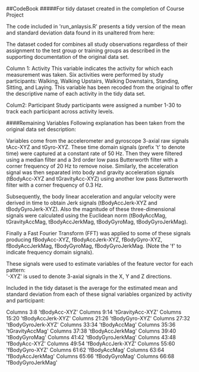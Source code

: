 ##CodeBook
#####For tidy dataset created in the completion of Course Project

The code included in 'run_anlaysis.R' presents a tidy version of the mean and standard deviation data found in its unaltered from here:

The dataset coded for combines all study observations regardless of their assignment to the test group or training groups as described in the supporting documentation of the original data set. 

Column 1: Activity
This variable indicates the activity for which each measurement was taken.  Six activities were performed by study participants: Walking, Walking Upstairs, Walking Downstairs, Standing, Sitting, and Laying.  This variable has been recoded from the original to offer the descriptive name of each activity in the tidy data set.

Colum2:  Participant
Study participants were assigned a number 1-30 to track each participant across activity levels.  

####Remaining Variables
Following explanation has been taken from the original data set description:

Variables come from the accelerometer and gyroscope 3-axial raw signals tAcc-XYZ and tGyro-XYZ. These time domain signals (prefix 't' to denote time) were captured at a constant rate of 50 Hz. Then they were filtered using a median filter and a 3rd order low pass Butterworth filter with a corner frequency of 20 Hz to remove noise. Similarly, the acceleration signal was then separated into body and gravity acceleration signals (tBodyAcc-XYZ and tGravityAcc-XYZ) using another low pass Butterworth filter with a corner frequency of 0.3 Hz.

Subsequently, the body linear acceleration and angular velocity were derived in time to obtain Jerk signals (tBodyAccJerk-XYZ and tBodyGyroJerk-XYZ). Also the magnitude of these three-dimensional signals were calculated using the Euclidean norm (tBodyAccMag, tGravityAccMag, tBodyAccJerkMag, tBodyGyroMag, tBodyGyroJerkMag).

Finally a Fast Fourier Transform (FFT) was applied to some of these signals producing fBodyAcc-XYZ, fBodyAccJerk-XYZ, fBodyGyro-XYZ, fBodyAccJerkMag, fBodyGyroMag, fBodyGyroJerkMag. (Note the 'f' to indicate frequency domain signals). 

These signals were used to estimate variables of the feature vector for each pattern:  
'-XYZ' is used to denote 3-axial signals in the X, Y and Z directions. 

Included in the tidy dataset is the average for the estimated mean and standard deviation from each of these signal variables organized by activity and participant:

Columns 3:8  	 'tBodyAcc-XYZ'
Columns 9:14	 'tGravityAcc-XYZ'
Columns 15:20	 'tBodyAccJerk-XYZ'
Columns 21:26	 'tBodyGyro-XYZ'
Columns 27:32  'tBodyGyroJerk-XYZ'
Columns 33:34	 'tBodyAccMag'
Columns 35:36	 'tGravityAccMag'
Columns 37:38	 'tBodyAccJerkMag'
Columns 39:40  'tBodyGyroMag'
Columns 41:42  'tBodyGyroJerkMag'
Columns 43:48  'fBodyAcc-XYZ'
Columns 49:54  'fBodyAccJerk-XYZ'
Columns 55:60  'fBodyGyro-XYZ'
Columns 61:62  'fBodyAccMag'
Columns 63:64  'fBodyAccJerkMag'
Columns 65:66  'fBodyGyroMag'
Columns 66:68  'fBodyGyroJerkMag'
